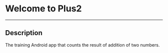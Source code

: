 # Welcome to Plus2
***

## Description
The training Android app that counts the result of addition of two numbers.

